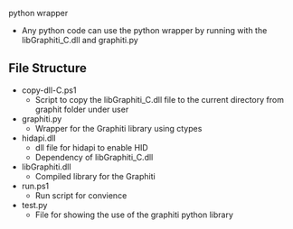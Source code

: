 python wrapper
- Any python code can use the python wrapper by running with the libGraphiti_C.dll and graphiti.py

## File Structure ##
- copy-dll-C.ps1
    - Script to copy the libGraphiti_C.dll file to the current directory from graphit folder under user
- graphiti.py
    - Wrapper for the Graphiti library using ctypes
- hidapi.dll
    - dll file for hidapi to enable HID
    - Dependency of libGraphiti_C.dll
- libGraphiti.dll
    - Compiled library for the Graphiti
- run.ps1
    - Run script for convience
- test.py
    - File for showing the use of the graphiti python library